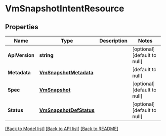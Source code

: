 # VmSnapshotIntentResource

## Properties
Name | Type | Description | Notes
------------ | ------------- | ------------- | -------------
**ApiVersion** | **string** |  | [optional] [default to null]
**Metadata** | [**VmSnapshotMetadata**](vm_snapshot_metadata.md) |  | [default to null]
**Spec** | [**VmSnapshot**](vm_snapshot.md) |  | [optional] [default to null]
**Status** | [**VmSnapshotDefStatus**](vm_snapshot_def_status.md) |  | [optional] [default to null]

[[Back to Model list]](../README.md#documentation-for-models) [[Back to API list]](../README.md#documentation-for-api-endpoints) [[Back to README]](../README.md)
